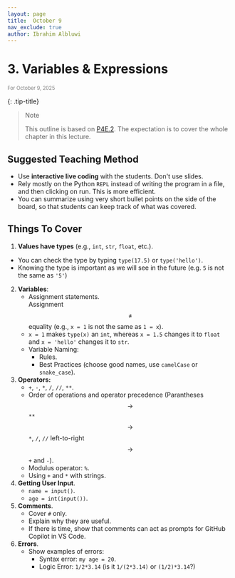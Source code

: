 ```yaml
---
layout: page
title:  October 9
nav_exclude: true
author: Ibrahim Albluwi
---
```


# **3.** Variables & Expressions
<span style="font-size: 0.8em; font-weight: normal; color: gray;">For October 9, 2025</span>

{: .tip-title}
> Note
>
> This outline is based on [P4E.2](https://do1.dr-chuck.com/pythonlearn/EN_us/pythonlearn.pdf#page=31.16). The expectation is to cover the whole chapter in this lecture.

## Suggested Teaching Method
- Use **interactive live coding** with the students. Don't use slides.
- Rely mostly on the Python `REPL` instead of writing the program in a file, and then clicking on run. This is more efficient.
- You can summarize using very short bullet points on the side of the board, so that students can keep track of what was covered.

## Things To Cover 
1. **Values have types** (e.g., `int`, `str`, `float`, etc.). 
- You can check the type by typing `type(17.5)` or `type('hello')`.
- Knowing the type is important as we will see in the future (e.g. `5` is not the same as `'5'`)

2. **Variables**:
    - Assignment statements.<br>
    Assignment $$\neq$$ equality (e.g., `x = 1` is not the same as `1 = x`).
    - `x = 1` makes `type(x)` an `int`, whereas `x = 1.5` changes it to `float` and `x = 'hello'` changes it to `str`.
    - Variable Naming:
        - Rules.
        - Best Practices (choose good names, use `camelCase` or `snake_case`).
3. **Operators:**
    - `+`, `-`, `*`, `/`, `//`, `**`.
    - Order of operations and operator precedence (Parantheses $$\rightarrow$$ `**` $$\rightarrow$$ `*`, `/`, `//` left-to-right $$\rightarrow$$ `+` and `-`).
    - Modulus operator: `%`.
    - Using `+` and `*` with strings.
4. **Getting User Input**.
    - `name = input()`.
    - `age = int(input())`.
5. **Comments**.
    - Cover `#` only.
    - Explain why they are useful.
    - If there is time, show that comments can act as prompts for GitHub Copilot in VS Code.
6. **Errors**.
    - Show examples of errors:
        - Syntax error: `my age = 20`.
        - Logic Error: `1/2*3.14` (is it `1/(2*3.14)` or `(1/2)*3.14`?)
